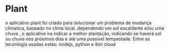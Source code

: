 # Plant
o aplicativo plant foi criado para solucionar um problema de mudança climatica, baseado no clima local, dependendo um sol escaldante e/ou uma chuva , 
o aplicativo ira indicar a melhor plantação, indicando se haverá sol ou chuva nos próximos dias e até uma possível tempestade. 
Entre as teconlogia usadas estão: nodejs, python e ibm cloud
